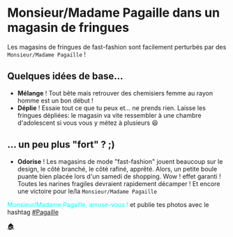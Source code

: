 # Monsieur/Madame Pagaille dans un magasin de fringues

Les magasins de fringues de fast-fashion sont facilement perturbés par des `Monsieur/Madame Pagaille` !

## Quelques idées de base...

- **Mélange** ! Tout bête mais retrouver des chemisiers femme au rayon homme est un bon début !
- **Déplie** ! Essaie tout ce que tu peux et... ne prends rien. Laisse les fringues dépliées: le magasin va vite ressembler à une chambre d'adolescent si vous vous y métez à plusieurs :satisfied:

## ... un peu plus "fort" ? ;)

- **Odorise** ! Les magasins de mode "fast-fashion" jouent beaucoup sur le design, le côté branché, le côté rafiné, apprêté. Alors, un petite boule puante bien placée lors d'un samedi de shopping. Wow ! effet garanti ! Toutes les narines fragiles devraient rapidement décamper ! Et encore une victoire pour le/la `Monsieur/Madame Pagaille`


<span style="color:cyan">Monsieur/Madame Pagaille, amuse-vous !</span> et publie tes photos avec le hashtag [#Pagaille](https://twitter.com/search?q=%23pagaille&src=typed_query)

[:house:](README.md)